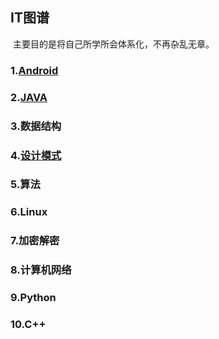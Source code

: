 ## IT图谱

​	主要目的是将自己所学所会体系化，不再杂乱无章。

### 1.[Android](./android.md)

### 2.[JAVA](./java.md)

### 3.数据结构

### 4.[设计模式](./designmode.md)

### 5.算法

### 6.Linux

### 7.加密解密

### 8.计算机网络

### 9.Python

### 10.C++

